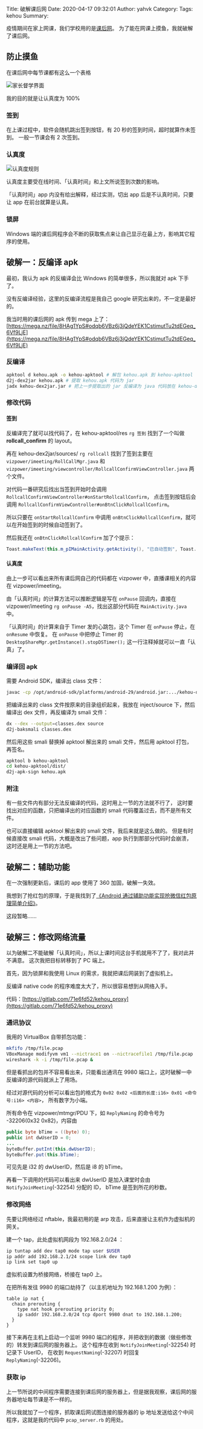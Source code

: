 Title: 破解课后网
Date: 2020-04-17 09:32:01
Author: yahvk
Category: 
Tags: kehou
Summary:

疫情期间在家上网课，我们学校用的是[课后网](https://www.kehou.com/)。
为了能在网课上摸鱼，我就破解了课后网。

## 防止摸鱼

在课后网中每节课都有这么一个表格

![家长督学界面]({attach}images/kehou-1.webp)

我的目的就是让认真度为 100%

### 签到

在上课过程中，软件会随机跳出签到按钮，有 20 秒的签到时间，超时就算作未签到。
一般一节课会有 2 次签到。

### 认真度

![认真度规则]({attach}images/kehou-2.webp)

认真度主要受在线时间、「认真时间」和上文所说签到次数的影响。

「认真时间」app 内没有给出解释，经过实测，切出 app 后是不认真时间，只要让 app 在前台就算是认真。

### 锁屏

Windows 端的课后网程序会不断的获取焦点来让自己显示在最上方，影响其它程序的使用。

## 破解一：反编译 apk

最初，我认为 apk 的反编译会比 Windows 的简单很多，所以我就对 apk 下手了。

没有反编译经验，这里的反编译流程是我自己 google 研究出来的，不一定是最好的。

我当时用的课后网的 apk 传到 mega 上了：[https://mega.nz/file/8HAg1YpS#odqb6VBz6j3jQdeYEK1CstimutTu2tdEGeq_6Vf9LjE](https://mega.nz/file/8HAg1YpS#odqb6VBz6j3jQdeYEK1CstimutTu2tdEGeq_6Vf9LjE)

### 反编译

```sh
apktool d kehou.apk -o kehou-apktool # 解包 kehou.apk 到 kehou-apktool
d2j-dex2jar kehou.apk # 提取 kehou.apk 代码为 jar
jadx kehou-dex2jar.jar # 把上一步提取出的 jar 反编译为 java 代码放在 kehou-dex2jar/sources/
```

### 修改代码

#### 签到

反编译完了就可以找代码了，在 kehou-apktool/res `rg 签到` 找到了一个叫做 **rollcall_confirm** 的 layout。

再在 kehou-dex2jar/sources/ `rg rollcall` 找到了签到主要在
`vizpower/imeeting/RollCallMgr.java` 和 `vizpower/imeeting/viewcontroller/RollcallConfirmViewController.java` 两个文件。

对代码一番研究后找出当签到开始时会调用 `RollcallConfirmViewController#onStartRollcallConfirm`，
点击签到按钮后会调用 `RollcallConfirmViewController#onBtnClickRollcallConfirm`。

所以只要在 `onStartRollcallConfirm` 中调用 `onBtnClickRollcallConfirm`，就可以在开始签到的时候自动签到了。

然后我还在 `onBtnClickRollcallConfirm` 加了个提示：

```java
Toast.makeText(this.m_pIMainActivity.getActivity(), "已自动签到", Toast.LENGTH_LONG).show();
```

#### 认真度

由上一步可以看出来所有课后网自己的代码都在 vizpower 中，直播课相关的内容在 vizpower/imeeting。

由「认真时间」的计算方法可以推断逻辑是写在 `onPause` 回调内，直接在 vizpower/imeeting `rg onPause -A5`，找出这部分代码在 `MainActivity.java` 中。

「认真时间」的计算来自于 Timer 发的心跳包，这个 Timer 在 `onPause` 停止，在 `onResume` 中恢复。
在 `onPause` 中把停止 Timer 的 `DesktopShareMgr.getInstance().stopDSTimer();` 这一行注释掉就可以一直「认真」了。

### 编译回 apk

需要 Android SDK，编译出 class 文件：

```sh
javac -cp /opt/android-sdk/platforms/android-29/android.jar:.../kehou-dex2jar.jar <edited files> # 把 android.jar 和 kehou-dex2jar.jar 的路径换成你自己的
```

把编译出来的 class 文件按原来的目录组织起来，我放在 inject/source 下，然后编译出 dex 文件，再反编译为 smali 文件：

```sh
dx --dex --output=classes.dex source
d2j-baksmali classes.dex
```

然后用这些 smali 替换掉 apktool 解出来的 smali 文件，然后用 apktool 打包，再签名。

```sh
apktool b kehou-apktool
cd kehou-apktool/dist/
d2j-apk-sign kehou.apk
```

### 附注

有一些文件内有部分无法反编译的代码，这时用上一节的方法就不行了，
这时要找出对应的函数，只把编译出的对应函数的 smali 代码覆盖过去，而不是所有文件。

也可以直接编辑 apktool 解出来的 smali 文件，我后来就是这么做的。
但是有时候直接改 smali 代码，大概是改出了些问题，app 执行到那部分代码时会崩溃，这时还是用上一节的方法吧。

## 破解二：辅助功能

在一次强制更新后，课后的 app 使用了 360 加固，破解一失效。

我想到了抢红包的原理，于是我找到了[《Android 通过辅助功能实现抢微信红包原理简单介绍》](https://www.jianshu.com/p/e1099a94b979)。

这段暂略……

## 破解三：修改网络流量

以为破解二不能破解「认真时间」，所以上课时间这台手机就用不了了，我对此并不满意。
这次我把目标转移到了 PC 端上。

首先，因为锁屏和我使用 Linux 的需求，我就把课后网装到了虚拟机上。

反编译 native code 的程序难度太大了，所以很容易想到从网络入手。

代码：[https://gitlab.com/71e6fd52/kehou_proxy](https://gitlab.com/71e6fd52/kehou_proxy)

### 通讯协议

我用的 VirtualBox 自带抓包功能：

```sh
mkfifo /tmp/file.pcap
VBoxManage modifyvm vm1 --nictrace1 on --nictracefile1 /tmp/file.pcap
wireshark -k -i /tmp/file.pcap &
```

但是看抓出的包并不容易看出来，只能看出通讯在 9980 端口上，这时破解一中反编译的源代码就派上了用场。

经过对源代码的分析可以看出包的格式为 `0x02 0x02 <后面的长度:i16> 0x01 <命令号:i16> <内容>`，
所有数字为小端。

所有命令在 vizpower/mtmgr/PDU 下，如 `ReplyNaming` 的命令号为 -32206(0x32 0x82)，内容由

```java
public byte bTime = ((byte) 0);
public int dwUserID = 0;
...
byteBuffer.putInt(this.dwUserID);
byteBuffer.put(this.bTime);
```

可见先是 i32 的 dwUserID，然后是 i8 的 bTime。

再看一下调用的代码可以看出来 dwUserID 是加入课堂时会由 `NotifyJoinMeeting`(-32254) 分配的 ID，
bTime 是签到所花的秒数。

### 修改网络

先要让网络经过 nftable，我最初用的是 arp 攻击，后来直接让主机作为虚拟机的网关。

建一个 tap，此处虚拟机网段为 192.168.2.0/24 ：

```sh
ip tuntap add dev tap0 mode tap user $USER
ip addr add 192.168.2.1/24 scope link dev tap0
ip link set tap0 up
```

虚拟机设置为桥接网络，桥接在 tap0 上。

在把所有发往 9980 的端口劫持了（以主机地址为 192.168.1.200 为例）：

```text
table ip nat {
  chain prerouting {
    type nat hook prerouting priority 0;
    ip saddr 192.168.2.0/24 tcp dport 9980 dnat to 192.168.1.200;
  }
}
```

接下来再在主机上启动一个监听 9980 端口的程序，并把收到的数据（做些修改的）转发到课后网的服务器上。
这个程序在收到 `NotifyJoinMeeting`(-32254) 时记录下 UserID，
在收到 `RequestNaming`(-32207) 时回复 `ReplyNaming`(-32206)。

### 获取 ip

上一节所说的中间程序需要连接到课后网的服务器上，但是据我观察，课后网的服务器地址每节课是不一样的。

所以我就加了一个程序，抓取课后网试图连接的服务器的 ip 地址发送给这个中间程序，这就是我的代码中 `pcap_server.rb` 的用处。
